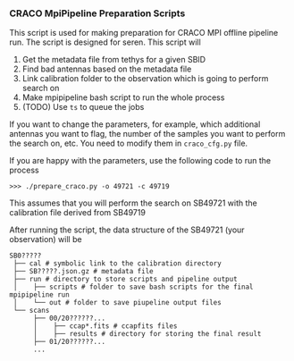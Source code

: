 ### CRACO MpiPipeline Preparation Scripts

This script is used for making preparation for CRACO MPI offline pipeline run. The script is designed for seren. 
This script will
1. Get the metadata file from tethys for a given SBID
2. Find bad antennas based on the metadata file
3. Link calibration folder to the observation which is going to perform search on
4. Make mpipipeline bash script to run the whole process
5. (TODO) Use `ts` to queue the jobs

If you want to change the parameters, for example, which additional antennas you want to flag, the number of the samples you want to perform the search on, etc.
You need to modify them in `craco_cfg.py` file.

If you are happy with the parameters, use the following code to run the process

`>>> ./prepare_craco.py -o 49721 -c 49719`

This assumes that you will perform the search on SB49721 with the calibration file derived from SB49719

After running the script, the data structure of the SB49721 (your observation) will be 

```
SB0?????
 ├── cal # symbolic link to the calibration directory
 ├── SB?????.json.gz # metadata file
 ├── run # directory to store scripts and pipeline output
 │    ├── scripts # folder to save bash scripts for the final mpipipeline run
 │    └── out # folder to save piupeline output files
 └── scans
      ├── 00/20??????...
      │    ├── ccap*.fits # ccapfits files 
      │    ├── results # directory for storing the final result
      ├── 01/20??????...
      ...

```
